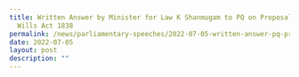 ```yaml
---
title: Written Answer by Minister for Law K Shanmugam to PQ on Proposal to Amend
  Wills Act 1838
permalink: /news/parliamentary-speeches/2022-07-05-written-answer-pq-proposal-amend-wills-act-1838
date: 2022-07-05
layout: post
description: ""
---
```


